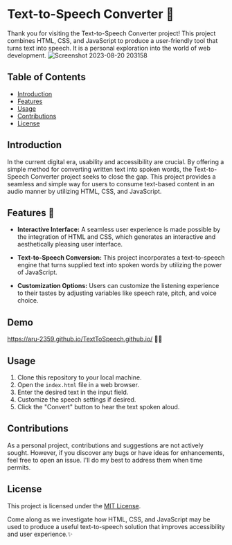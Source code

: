 # Text-to-Speech Converter :speech_balloon:

Thank you for visiting the Text-to-Speech Converter project! This project combines HTML, CSS, and JavaScript to produce a user-friendly tool that turns text into speech. It is a personal exploration into the world of web development.
![Screenshot 2023-08-20 203158](https://github.com/Aru-2359/TextToSpeech.github.io/assets/107833788/0c039049-3350-43fa-a3bb-143270bc7a69)

## Table of Contents

- [Introduction](#introduction)
- [Features](#features)
- [Usage](#usage)
- [Contributions](#contributions)
- [License](#license)

## Introduction

In the current digital era, usability and accessibility are crucial. By offering a simple method for converting written text into spoken words, the Text-to-Speech Converter project seeks to close the gap. This project provides a seamless and simple way for users to consume text-based content in an audio manner by utilizing HTML, CSS, and JavaScript.

## Features :information_desk_person:

- **Interactive Interface:** A seamless user experience is made possible by the integration of HTML and CSS, which generates an interactive and aesthetically pleasing user interface.

- **Text-to-Speech Conversion:** This project incorporates a text-to-speech engine that turns supplied text into spoken words by utilizing the power of JavaScript.

- **Customization Options:** Users can customize the listening experience to their tastes by adjusting variables like speech rate, pitch, and voice choice.

## Demo
https://aru-2359.github.io/TextToSpeech.github.io/ :whale2::whale2:

## Usage

1. Clone this repository to your local machine.
2. Open the `index.html` file in a web browser.
3. Enter the desired text in the input field.
4. Customize the speech settings if desired.
5. Click the "Convert" button to hear the text spoken aloud.

## Contributions

As a personal project, contributions and suggestions are not actively sought. However, if you discover any bugs or have ideas for enhancements, feel free to open an issue. I'll do my best to address them when time permits.

## License

This project is licensed under the [MIT License](LICENSE).

Come along as we investigate how HTML, CSS, and JavaScript may be used to produce a useful text-to-speech solution that improves accessibility and user experience.:sparkles:

